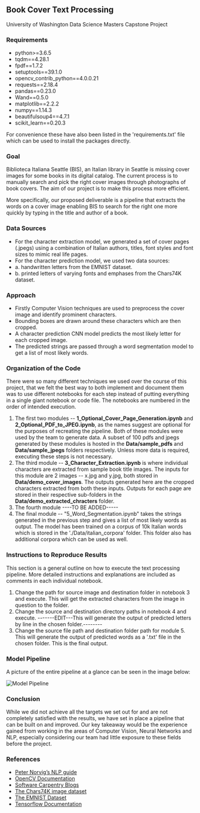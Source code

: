 
## Book Cover Text Processing
University of Washington Data Science Masters Capstone Project

### Requirements

* python>=3.6.5
* tqdm==4.28.1
* fpdf==1.7.2
* setuptools==39.1.0
* opencv_contrib_python==4.0.0.21
* requests==2.18.4
* pandas==0.23.0
* Wand==0.5.0
* matplotlib==2.2.2
* numpy==1.14.3
* beautifulsoup4==4.7.1
* scikit_learn==0.20.3

For convenience these have also been listed in the 'requirements.txt' file which can be used to install the packages directly.

### Goal 

Biblioteca Italiana Seattle (BIS), an Italian library in Seattle is missing cover images for some books in its digital catalog. The current process is to manually search and pick the right cover images through photographs of book covers. The aim of our project is to make this process more efficient. 

More specifically, our proposed deliverable is a pipeline that extracts the words on a cover image enabling BIS to search for the right one more quickly by typing in the title and author of a book.

### Data Sources

* For the character extraction model, we generated a set of cover pages (.jpegs) using a combination of Italian authors, titles, font styles and font sizes to mimic real life pages.
* For the character prediction model, we used two data sources:
* a. handwritten letters from the EMNIST dataset.
* b. printed letters of varying fonts and emphases from the Chars74K dataset.

### Approach

* Firstly Computer Vision techniques are used to preprocess the cover image and identify prominent characters.
* Bounding boxes are drawn around these characters which are then cropped.
* A character prediction CNN model predicts the most likely letter for each cropped image.
* The predicted strings are passed through a word segmentation model to get a list of most likely words.

### Organization of the Code

There were so many different techniques we used over the course of this project, that we felt the best way to both implement and document them was to use different notebooks for each step instead of putting everything in a single giant notebook or code file. The notebooks are numbered in the order of intended execution. 

1. The first two modules -- **1_Optional_Cover_Page_Generation.ipynb** and **2_Optional_PDF_to_JPEG.ipynb**, as the names suggest are optional for the purposes of recreating the pipeline. Both of these modules were used by the team to generate data.
    A subset of 100 pdfs and jpegs generated by these modules is hosted in the **Data/sample_pdfs** and **Data/sample_jpegs** folders respectively. Unless more data is required, executing these steps is not necessary.
2. The third module -- **3_Character_Extraction.ipynb** is where individual characters are extracted from sample book title images.
    The inputs for this module are 2 images -- x.jpg and y.jpg, both stored in **Data/demo_cover_images**. 
    The outputs generated here are the cropped characters extracted from both these inputs. Outputs for each page are stored in their respective sub-folders in the **Data/demo_extracted_chracters** folder.
3. The fourth module ----TO BE ADDED-----
4. The final module -- "5_Word_Segmentation.ipynb" takes the strings generated in the previous step and gives a list of most likely words as output. The model has been trained on a corpus of 10k Italian words which is stored in the './Data/italian_corpora' folder. This folder also has additional corpora which can be used as well.

### Instructions to Reproduce Results

This section is a general outline on how to execute the text processing pipeline. More detailed instructions and explanations are included as comments in each individual notebook.

1. Change the path for source image and destination folder in notebook 3 and execute. This will get the extracted characters from the image in question to the folder.
2. Change the source and destination directory paths in notebook 4 and execute. -------EDIT---This will generate the output of predicted letters by line in the chosen folder.--------
3. Change the source file path and destination folder path for module 5. This will generate the output of predicted words as a '.txt' file in the chosen folder. This is the final output.


### Model Pipeline

A picture of the entire pipeline at a glance can be seen in the image below:

![Model Pipeline](./Project_Poster.jpg)

### Conclusion

While we did not achieve all the targets we set out for and are not completely satisfied with the results, we have set in place a pipeline that can be built on and improved. Our key takeaway would be the experience gained from working in the areas of Computer Vision, Neural Networks and NLP, especially considering our team had little exposure to these fields before the project.

### References

* [Peter Norvig’s NLP guide](https://techdevguide.withgoogle.com/resources/peter-norvigs-statistical-nlp/) 
* [OpenCV Documentation](https://docs.opencv.org/2.4/modules/refman.html)
* [Software Carpentry Blogs](https://software-carpentry.org/blog/) 
* [The Chars74K image dataset](https://docs.opencv.org/3.0-beta/modules/datasets/doc/datasets/tr_chars.html)
* [The EMNIST Dataset](https://www.nist.gov/itl/iad/image-group/emnist-dataset)
* [Tensorflow Documentation](https://www.tensorflow.org/api_docs)
